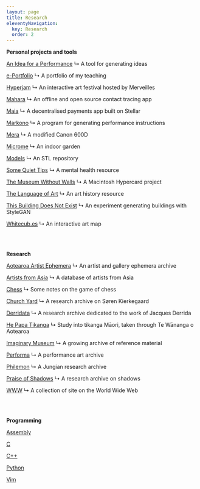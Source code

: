 ```yaml
---
layout: page
title: Research
eleventyNavigation:
  key: Research
  order: 2
---
```


**Personal projects and tools** 

[An Idea for a Performance](/projects/an-idea-for-a-performance)
↳ A tool for generating ideas

[e-Portfolio](/projects/e-portfolio)
↳ A portfolio of my teaching

[Hyperjam](/projects/hyperjam)
↳ An interactive art festival hosted by Merveilles

[Mahara](/projects/mahara)
↳ An offline and open source contact tracing app

[Maia](/projects/maia)
↳ A decentralised payments app built on Stellar

[Markono](/projects/markono)
↳ A program for generating performance instructions

[Mera](/projects/mera)
↳ A modified Canon 600D

[Microme](/projects/microme)
↳ An indoor garden

[Models](/projects/models)
↳ An STL repository

[Some Quiet Tips](/projects/some-quiet-tips)
↳ A mental health resource

[The Museum Without Walls](/projects/museum-without-walls)
↳ A Macintosh Hypercard project

[The Language of Art](/projects/the-language-of-art)
↳ An art history resource

[This Building Does Not Exist](/projects/this-building-does-not-exist)
↳ An experiment generating buildings with StyleGAN

[Whitecub.es](/projects/whitecubes)
↳ An interactive art map

<br><br>

**Research**

[Aotearoa Artist Ephemera](/projects/aotearoa-artist-ephemera)
↳ An artist and gallery ephemera archive

[Artists from Asia](/projects/artists-from-asia)
↳ A database of artists from Asia

[Chess](/projects/chess)
↳ Some notes on the game of chess

[Church Yard](/projects/church-yard)
↳ A research archive on Søren Kierkegaard

[Derridata](/projects/derridata)
↳ A research archive dedicated to the work of Jacques Derrida

[He Papa Tikanga](/projects/hepapatikanga)
↳ Study into tikanga Māori, taken through Te Wānanga o Aotearoa

[Imaginary Museum](/projects/imaginary-museum)
↳ A growing archive of reference material

[Performa](/projects/performa)
↳ A performance art archive

[Philemon](/projects/philemon)
↳ A Jungian research archive

[Praise of Shadows](/projects/praise-of-shadows)
↳ A research archive on shadows

[WWW](/projects/www)
↳ A collection of site on the World Wide Web

<br><br>

**Programming**

[Assembly](/asm)

[C](/c)

[C++](/cpp)

[Python](/py)

[Vim](/vim)


